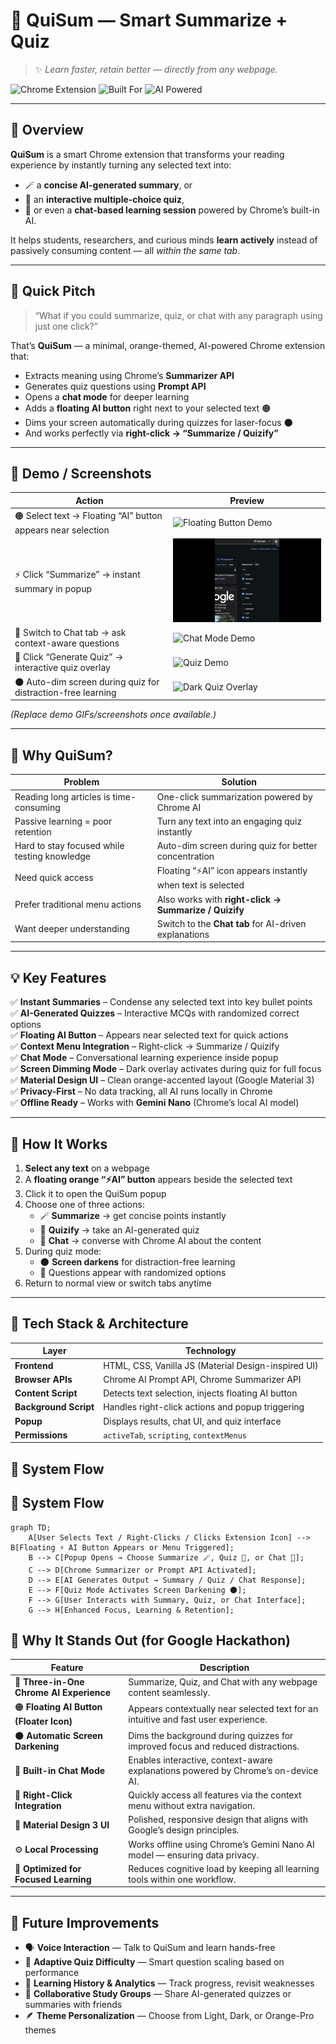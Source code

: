 # 🧠 QuiSum — Smart Summarize + Quiz  
> ✨ *Learn faster, retain better — directly from any webpage.*

![Chrome Extension](https://img.shields.io/badge/Platform-Chrome%20Extension-orange?style=flat-square)
![Built For](https://img.shields.io/badge/Built%20For-Google%20Hackathon-blue?style=flat-square)
![AI Powered](https://img.shields.io/badge/Powered%20By-Chrome%20AI%20(Prompt%20%26%20Summarizer)-green?style=flat-square)


---

## 📘 Overview
**QuiSum** is a smart Chrome extension that transforms your reading experience by instantly turning any selected text into:
- 🪄 a **concise AI-generated summary**, or  
- 🧩 an **interactive multiple-choice quiz**,  
- 💬 or even a **chat-based learning session** powered by Chrome’s built-in AI.

It helps students, researchers, and curious minds **learn actively** instead of passively consuming content — all *within the same tab*.

---

## 🎯 Quick Pitch
> “What if you could summarize, quiz, or chat with any paragraph using just one click?”

That’s **QuiSum** — a minimal, orange-themed, AI-powered Chrome extension that:
- Extracts meaning using Chrome’s **Summarizer API**
- Generates quiz questions using **Prompt API**
- Opens a **chat mode** for deeper learning  
- Adds a **floating AI button** right next to your selected text 🟠  
- Dims your screen automatically during quizzes for laser-focus 🌑  
- And works perfectly via **right-click → “Summarize / Quizify”**

---

## 🧩 Demo / Screenshots

| Action | Preview |
|--------|----------|
| 🟠 Select text → Floating “AI” button appears near selection | ![Floating Button Demo](demo/floating-button.gif) |
| ⚡ Click “Summarize” → instant summary in popup | ![Summarizer Demo](demo/summarize.gif) |
| 💬 Switch to Chat tab → ask context-aware questions | ![Chat Mode Demo](demo/chat.gif) |
| 🧠 Click “Generate Quiz” → interactive quiz overlay | ![Quiz Demo](demo/quiz-darkmode.gif) |
| 🌑 Auto-dim screen during quiz for distraction-free learning | ![Dark Quiz Overlay](demo/dark-mode.png) |

*(Replace demo GIFs/screenshots once available.)*

---

## 🚀 Why QuiSum?

| Problem | Solution |
|----------|-----------|
| Reading long articles is time-consuming | One-click summarization powered by Chrome AI |
| Passive learning = poor retention | Turn any text into an engaging quiz instantly |
| Hard to stay focused while testing knowledge | Auto-dim screen during quiz for better concentration |
| Need quick access | Floating “⚡AI” icon appears instantly when text is selected |
| Prefer traditional menu actions | Also works with **right-click → Summarize / Quizify** |
| Want deeper understanding | Switch to the **Chat tab** for AI-driven explanations |

---

## 💡 Key Features

✅ **Instant Summaries** – Condense any selected text into key bullet points  
✅ **AI-Generated Quizzes** – Interactive MCQs with randomized correct options  
✅ **Floating AI Button** – Appears near selected text for quick actions  
✅ **Context Menu Integration** – Right-click → Summarize / Quizify  
✅ **Chat Mode** – Conversational learning experience inside popup  
✅ **Screen Dimming Mode** – Dark overlay activates during quiz for full focus  
✅ **Material Design UI** – Clean orange-accented layout (Google Material 3)  
✅ **Privacy-First** – No data tracking, all AI runs locally in Chrome  
✅ **Offline Ready** – Works with **Gemini Nano** (Chrome’s local AI model)

---

## 🧭 How It Works

1. **Select any text** on a webpage  
2. A **floating orange “⚡AI” button** appears beside the selected text  
3. Click it to open the QuiSum popup  
4. Choose one of three actions:  
   - 🪄 **Summarize** → get concise points instantly  
   - 🧩 **Quizify** → take an AI-generated quiz  
   - 💬 **Chat** → converse with Chrome AI about the content  
5. During quiz mode:  
   - 🌑 **Screen darkens** for distraction-free learning  
   - 🧠 Questions appear with randomized options  
6. Return to normal view or switch tabs anytime  

---

## 🧱 Tech Stack & Architecture

| Layer | Technology |
|--------|-------------|
| **Frontend** | HTML, CSS, Vanilla JS (Material Design-inspired UI) |
| **Browser APIs** | Chrome AI Prompt API, Chrome Summarizer API |
| **Content Script** | Detects text selection, injects floating AI button |
| **Background Script** | Handles right-click actions and popup triggering |
| **Popup** | Displays results, chat UI, and quiz interface |
| **Permissions** | `activeTab`, `scripting`, `contextMenus` |


## 🧩 System Flow

## 🧩 System Flow

```mermaid
graph TD;
    A[User Selects Text / Right-Clicks / Clicks Extension Icon] --> B[Floating ⚡ AI Button Appears or Menu Triggered];
    B --> C[Popup Opens → Choose Summarize 🪄, Quiz 🧠, or Chat 💬];
    C --> D[Chrome Summarizer or Prompt API Activated];
    D --> E[AI Generates Output → Summary / Quiz / Chat Response];
    E --> F[Quiz Mode Activates Screen Darkening 🌑];
    F --> G[User Interacts with Summary, Quiz, or Chat Interface];
    G --> H[Enhanced Focus, Learning & Retention];

```



## 🌟 Why It Stands Out (for Google Hackathon)

| Feature | Description |
|----------|--------------|
| 🧠 **Three-in-One Chrome AI Experience** | Summarize, Quiz, and Chat with any webpage content seamlessly. |
| 🟠 **Floating AI Button (Floater Icon)** | Appears contextually near selected text for an intuitive and fast user experience. |
| 🌑 **Automatic Screen Darkening** | Dims the background during quizzes for improved focus and reduced distractions. |
| 💬 **Built-in Chat Mode** | Enables interactive, context-aware explanations powered by Chrome’s on-device AI. |
| 🧩 **Right-Click Integration** | Quickly access all features via the context menu without extra navigation. |
| 🧱 **Material Design 3 UI** | Polished, responsive design that aligns with Google’s design principles. |
| ⚙️ **Local Processing** | Works offline using Chrome’s Gemini Nano AI model — ensuring data privacy. |
| 🚀 **Optimized for Focused Learning** | Reduces cognitive load by keeping all learning tools within one workflow. |

---

## 🔮 Future Improvements

- 🗣️ **Voice Interaction** — Talk to QuiSum and learn hands-free  
- 🧮 **Adaptive Quiz Difficulty** — Smart question scaling based on performance  
- 🧠 **Learning History & Analytics** — Track progress, revisit weaknesses  
- 🤝 **Collaborative Study Groups** — Share AI-generated quizzes or summaries with friends  
- 🪶 **Theme Personalization** — Choose from Light, Dark, or Orange-Pro themes  

